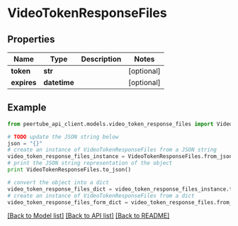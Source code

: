 # VideoTokenResponseFiles


## Properties
Name | Type | Description | Notes
------------ | ------------- | ------------- | -------------
**token** | **str** |  | [optional] 
**expires** | **datetime** |  | [optional] 

## Example

```python
from peertube_api_client.models.video_token_response_files import VideoTokenResponseFiles

# TODO update the JSON string below
json = "{}"
# create an instance of VideoTokenResponseFiles from a JSON string
video_token_response_files_instance = VideoTokenResponseFiles.from_json(json)
# print the JSON string representation of the object
print VideoTokenResponseFiles.to_json()

# convert the object into a dict
video_token_response_files_dict = video_token_response_files_instance.to_dict()
# create an instance of VideoTokenResponseFiles from a dict
video_token_response_files_form_dict = video_token_response_files.from_dict(video_token_response_files_dict)
```
[[Back to Model list]](../README.md#documentation-for-models) [[Back to API list]](../README.md#documentation-for-api-endpoints) [[Back to README]](../README.md)


